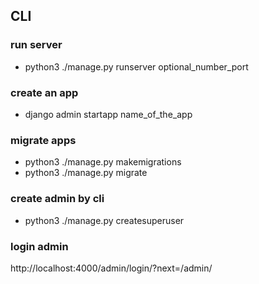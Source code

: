## CLI

### run server
- python3 ./manage.py runserver optional_number_port
### create an app
- django admin startapp name_of_the_app
### migrate apps
- python3 ./manage.py makemigrations
- python3 ./manage.py migrate

### create admin by cli
- python3 ./manage.py createsuperuser

### login admin
http://localhost:4000/admin/login/?next=/admin/